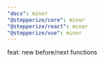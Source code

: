```yaml
---
"docs": minor
"@stepperize/core": minor
"@stepperize/react": minor
"@stepperize/vue": minor
---
```


feat: new before/next functions
